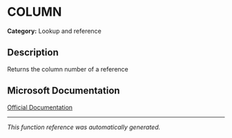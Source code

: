 # COLUMN

**Category:** Lookup and reference

## Description
Returns the column number of a reference

## Microsoft Documentation
[Official Documentation](https://support.microsoft.com//en-us/office/column-function-44e8c754-711c-4df3-9da4-47a55042554b)

---
*This function reference was automatically generated.*

